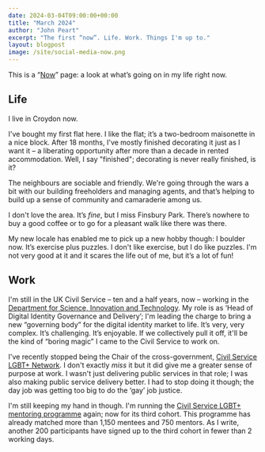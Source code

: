 ```yaml
---
date: 2024-03-04T09:00:00+00:00
title: "March 2024"
author: "John Peart"
excerpt: "The first “now”. Life. Work. Things I'm up to."
layout: blogpost
image: /site/social-media-now.png
---
```


This is a “[Now](//nownownow.com)” page: a look at what’s going on in my life right now.

## Life

I live in Croydon now. 

I've bought my first flat here. I like the flat; it’s a two-bedroom maisonette in a nice block. After 18 months, I've mostly finished decorating it just as I want it – a liberating opportunity after more than a decade in rented accommodation.  Well, I say "finished"; decorating is never really finished, is it?

The neighbours are sociable and friendly. We're going through the wars a bit with our building freeholders and managing agents, and that’s helping to build up a sense of community and camaraderie among us.

I don't love the area. It’s *fine*, but I miss Finsbury Park. There’s nowhere to buy a good coffee or to go for a pleasant walk like there was there.

My new locale has enabled me to pick up a new hobby though: I boulder now. It’s exercise plus puzzles. I don't like exercise, but I do like puzzles. I'm not very good at it and it scares the life out of me, but it’s a lot of fun! 

## Work

I'm still in the UK Civil Service – ten and a half years, now – working in the [Department for Science, Innovation and Technology](//www.gov.uk/dsit). My role is as ‘Head of Digital Identity Governance and Delivery’; I'm leading the charge to bring a new “governing body” for the digital identity market to life. It’s very, very complex. It’s challenging. It’s enjoyable. If we collectively pull it off, it'll be the kind of “boring magic” I came to the Civil Service to work on.

I've recently stopped being the Chair of the cross-government, [Civil Service LGBT+ Network](//www.civilservice.lgbt). I don't exactly *miss* it but it did give me a greater sense of purpose at work. I wasn't just delivering public services in that role; I was also making public service delivery better. I had to stop doing it though; the day job was getting too big to do the ‘gay’ job justice. 

I'm still keeping my hand in though. I'm running the [Civil Service LGBT+ mentoring programme](//civilservice.lgbt/mentoring) again; now for its third cohort. This programme has already matched more than 1,150 mentees and 750 mentors. As I write, another 200 participants have signed up to the third cohort in fewer than 2 working days.